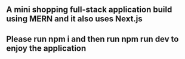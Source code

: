 ## A mini shopping full-stack application build using MERN and it also uses Next.js

## Please run npm i and then run npm run dev to enjoy the application
